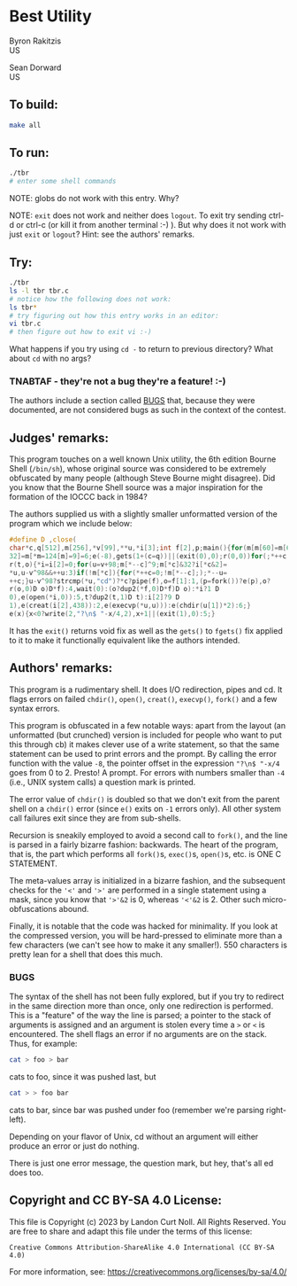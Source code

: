 # Best Utility

Byron Rakitzis	         
US

Sean Dorward   
US


## To build:

```sh
make all
```

## To run:

```sh
./tbr
# enter some shell commands
```

NOTE: globs do not work with this entry. Why?

NOTE: `exit` does not work and neither does `logout`. To exit try sending ctrl-d
or ctrl-c (or kill it from another terminal :-) ). But why does it not work with
just `exit` or `logout`? Hint: see the authors' remarks.


## Try:

```sh
./tbr
ls -l tbr tbr.c
# notice how the following does not work:
ls tbr*
# try figuring out how this entry works in an editor:
vi tbr.c
# then figure out how to exit vi :-)
```

What happens if you try using `cd -` to return to previous directory? What about
`cd` with no args?

### TNABTAF - they're not a bug they're a feature! :-)

The authors include a section called [BUGS](#bugs) that, because they were
documented, are not considered bugs as such in the context of the contest.

## Judges' remarks:

This program touches on a well known Unix utility, the 6th edition Bourne Shell
(`/bin/sh`), whose original source was considered to be extremely obfuscated by
many people (although Steve Bourne might disagree). Did you know that the Bourne
Shell source was a major inspiration for the formation of the IOCCC back in
1984?


The authors supplied us with a slightly smaller unformatted version
of the program which we include below:

```c
#define D ,close(
char*c,q[512],m[256],*v[99],**u,*i[3];int f[2],p;main(){for(m[m[60]=m[62]=
32]=m[*m=124[m]=9]=6;e(-8),gets(1+(c=q))||(exit(0),0);r(0,0))for(;*++c;);}
r(t,o){*i=i[2]=0;for(u=v+98;m[*--c]^9;m[*c]&32?i[*c&2]=
*u,u-v^98&&++u:3)if(!m[*c]){for(*++c=0;!m[*--c];);*--u=
++c;}u-v^98?strcmp(*u,"cd")?*c?pipe(f),o=f[1]:1,(p=fork())?e(p),o?
r(o,0)D o)D*f):4,wait(0):(o?dup2(*f,0)D*f)D o):*i?1 D
0),e(open(*i,0)):5,t?dup2(t,1)D t):i[2]?9 D
1),e(creat(i[2],438)):2,e(execvp(*u,u))):e(chdir(u[1])*2):6;}
e(x){x<0?write(2,"?\n$ "-x/4,2),x+1||(exit(1),0):5;}
```

It has the `exit()` returns void fix as well as the `gets()` to `fgets()` fix
applied to it to make it functionally equivalent like the authors intended.


## Authors' remarks:

This program is a rudimentary shell. It does I/O redirection, pipes
and cd. It flags errors on failed `chdir()`, `open()`, `creat()`,
`execvp()`, `fork()` and a few syntax errors.

This program is obfuscated in a few notable ways: apart from the layout (an
unformatted (but crunched) version is included for people who want to put this
through cb) it makes clever use of a write statement, so that the same statement
can be used to print errors and the prompt. By calling the error function with
the value `-8`, the pointer offset in the expression `"?\n$ "-x/4` goes from 0
to 2.  Presto!  A prompt. For errors with numbers smaller than `-4` (i.e., UNIX
system calls) a question mark is printed.

The error value of `chdir()` is doubled so that we don't exit from the parent
shell on a `chdir()` error (since `e()` exits on `-1` errors only).  All other
system call failures exit since they are from sub-shells.

Recursion is sneakily employed to avoid a second call to `fork()`,
and the line is parsed in a fairly bizarre fashion:  backwards. The
heart of the program, that is, the part which performs all `fork()`s,
`exec()`s, `open()`s, etc. is ONE C STATEMENT.

The meta-values array is initialized in a bizarre fashion, and the
subsequent checks for the `'<'` and `'>'` are performed in a single
statement using a mask, since you know that `'>'&2` is 0, whereas
`'<'&2` is 2. Other such micro-obfuscations abound.

Finally, it is notable that the code was hacked for minimality. If
you look at the compressed version, you will be hard-pressed to
eliminate more than a few characters (we can't see how to make it
any smaller!).  550 characters is pretty lean for a shell that does
this much.

### BUGS

The syntax of the shell has not been fully explored, but if you try
to redirect in the same direction more than once, only one
redirection is performed. This is a "feature" of the way the line
is parsed; a pointer to the stack of arguments is assigned and an
argument is stolen every time a `>` or `<` is encountered.  The
shell flags an error if no arguments are on the stack. Thus, for
example:

```sh
cat > foo > bar
```

cats to foo, since it was pushed last, but

```sh
cat > > foo bar
```

cats to bar, since bar was pushed under foo (remember we're
parsing right-left).

Depending on your flavor of Unix, cd without an argument will
either produce an error or just do nothing.

There is just one error message, the question mark, but hey, that's
all ed does too.


## Copyright and CC BY-SA 4.0 License:

This file is Copyright (c) 2023 by Landon Curt Noll.  All Rights Reserved.
You are free to share and adapt this file under the terms of this license:

    Creative Commons Attribution-ShareAlike 4.0 International (CC BY-SA 4.0)

For more information, see: https://creativecommons.org/licenses/by-sa/4.0/
